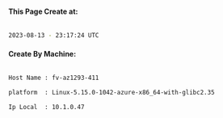 
   
#### This Page Create at:

```bash

2023-08-13 - 23:17:24 UTC

```

#### Create By Machine:

```bash

Host Name : fv-az1293-411

platform  : Linux-5.15.0-1042-azure-x86_64-with-glibc2.35

Ip Local  : 10.1.0.47

```

